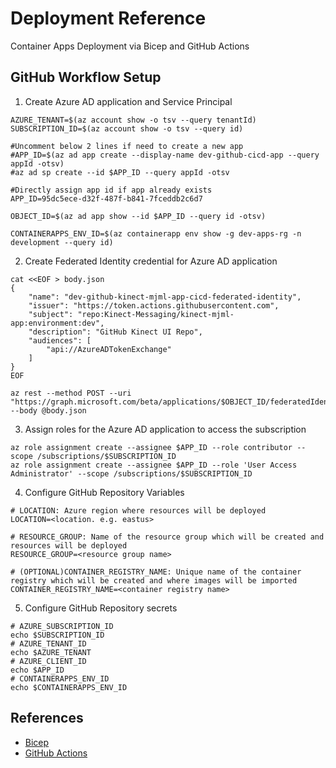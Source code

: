 # Deployment Reference
Container Apps Deployment via Bicep and GitHub Actions
## GitHub Workflow Setup
1. Create Azure AD application and Service Principal
```shell
AZURE_TENANT=$(az account show -o tsv --query tenantId)
SUBSCRIPTION_ID=$(az account show -o tsv --query id)

#Uncomment below 2 lines if need to create a new app
#APP_ID=$(az ad app create --display-name dev-github-cicd-app --query appId -otsv)
#az ad sp create --id $APP_ID --query appId -otsv

#Directly assign app id if app already exists
APP_ID=95dc5ece-d32f-487f-b841-7fceddb2c6d7 

OBJECT_ID=$(az ad app show --id $APP_ID --query id -otsv)

CONTAINERAPPS_ENV_ID=$(az containerapp env show -g dev-apps-rg -n development --query id)
```

2. Create Federated Identity credential for Azure AD application
```shell
cat <<EOF > body.json
{
    "name": "dev-github-kinect-mjml-app-cicd-federated-identity",
    "issuer": "https://token.actions.githubusercontent.com",
    "subject": "repo:Kinect-Messaging/kinect-mjml-app:environment:dev",
    "description": "GitHub Kinect UI Repo",
    "audiences": [
        "api://AzureADTokenExchange"
    ]
}
EOF

az rest --method POST --uri "https://graph.microsoft.com/beta/applications/$OBJECT_ID/federatedIdentityCredentials" --body @body.json
```
3. Assign roles for the Azure AD application to access the subscription
```shell
az role assignment create --assignee $APP_ID --role contributor --scope /subscriptions/$SUBSCRIPTION_ID
az role assignment create --assignee $APP_ID --role 'User Access Administrator' --scope /subscriptions/$SUBSCRIPTION_ID
```

4. Configure GitHub Repository Variables
```shell
# LOCATION: Azure region where resources will be deployed
LOCATION=<location. e.g. eastus>

# RESOURCE_GROUP: Name of the resource group which will be created and resources will be deployed
RESOURCE_GROUP=<resource group name>

# (OPTIONAL)CONTAINER_REGISTRY_NAME: Unique name of the container registry which will be created and where images will be imported
CONTAINER_REGISTRY_NAME=<container registry name>

```

5. Configure GitHub Repository secrets
```shell
# AZURE_SUBSCRIPTION_ID
echo $SUBSCRIPTION_ID
# AZURE_TENANT_ID
echo $AZURE_TENANT
# AZURE_CLIENT_ID
echo $APP_ID
# CONTAINERAPPS_ENV_ID
echo $CONTAINERAPPS_ENV_ID
```

## References
* [Bicep](https://azure.github.io/aca-dotnet-workshop/aca/10-aca-iac-bicep/iac-bicep/) 
* [GitHub Actions](https://azure.github.io/aca-dotnet-workshop/aca/10-aca-iac-bicep/ci-cd-git-action/#__tabbed_1_2)